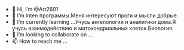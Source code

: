 - 👋 Hi, I’m @Art2601
- 👀 I’m inten программы.Меня интересуют проги и мысли добрые.
- 🌱 I’m currently learning ...Учусь ангелологии и аналитики дома.Я учусь взаимодействию и митохондриальных клеток.Биология.
- 💞️ I’m looking to collaborate on ...
- 📫 How to reach me ...

<!---
Art2601/Art2601 is a ✨ special ✨ repository because its `README.md` (this file) appears on your GitHub profile.
You can click the Preview link to take a look at your changes.
--->
